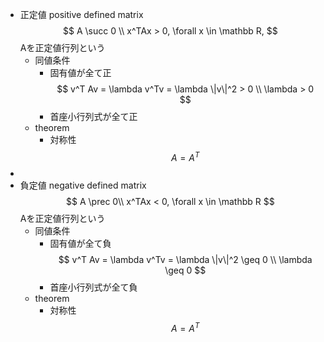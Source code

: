 - 正定値 positive defined matrix
    $$ A \succ 0 \\ x^TAx > 0, \forall x \in \mathbb R, $$
    Aを正定値行列という
    - 同値条件
        - 固有値が全て正
            $$ v^T Av = \lambda v^Tv = \lambda \|v\|^2 > 0 \\ \lambda > 0 $$
        - 首座小行列式が全て正
    - theorem
        - 対称性
            $$ A = A^T $$
- 
- 負定値 negative defined matrix
    $$ A \prec 0\\ x^TAx < 0, \forall x \in \mathbb R $$
    Aを正定値行列という
    - 同値条件
        - 固有値が全て負
            $$ v^T Av = \lambda v^Tv = \lambda \|v\|^2 \geq 0 \\ \lambda \geq 0 $$
        - 首座小行列式が全て負
    - theorem
        - 対称性
            $$ A = A^T $$